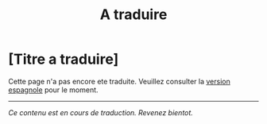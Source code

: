 ﻿---
title: [A traduire]
---

<!-- TODO: translation missing - French version -->

# [Titre a traduire]

Cette page n'a pas encore ete traduite. Veuillez consulter la [version espagnole](/es/mitos-crianza) pour le moment.

---

*Ce contenu est en cours de traduction. Revenez bientot.*
